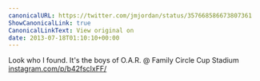 ```yaml
---
canonicalURL: https://twitter.com/jmjordan/status/357668586673807361
ShowCanonicalLink: true
CanonicalLinkText: View original on
date: 2013-07-18T01:10:10+00:00
---
```

Look who I found. It's the boys of O.A.R. @ Family Circle Cup Stadium [instagram.com/p/b42fscIxFF/](http://instagram.com/p/b42fscIxFF/)